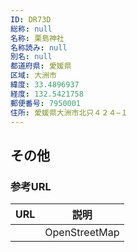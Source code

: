 ```yaml
---
ID: DR73D
総称: null
名称: 栗島神社
名称読み: null
別名: null
都道府県: 愛媛県
区域: 大洲市
緯度: 33.4896937
経度: 132.5421758
郵便番号: 7950001
住所: 愛媛県大洲市北只４２４−１
---
```


## その他

### 参考URL

| URL | 説明          |
| --- | ------------- |
|     | OpenStreetMap |
